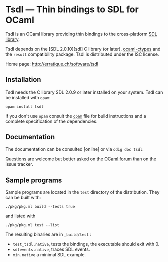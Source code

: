 Tsdl — Thin bindings to SDL for OCaml
=====================================

Tsdl is an OCaml library providing thin bindings to the cross-platform
[SDL library].

Tsdl depends on the [SDL 2.0.10][sdl] C library (or later),
[ocaml-ctypes][ctypes] and the `result` compatibility package.
Tsdl is distributed under the ISC license.

[SDL library]: https://www.libsdl.org/
[ctypes]: https://github.com/ocamllabs/ocaml-ctypes

Home page: <http://erratique.ch/software/tsdl>  


## Installation

Tsdl needs the C library SDL 2.0.9 or later installed on your
system. Tsdl can be installed with `opam`:

    opam install tsdl

If you don't use `opam` consult the [`opam`](opam) file for
build instructions and a complete specification of the dependencies.


## Documentation

The documentation can be consulted [online] or via `odig doc tsdl`.

Questions are welcome but better asked on the [OCaml forum][ocaml-forum] 
than on the issue tracker.

[ocaml-forum]: https://discuss.ocaml.org/

## Sample programs

Sample programs are located in the `test` directory of the
distribution. They can be built with:

    ./pkg/pkg.ml build --tests true

and listed with

    ./pkg/pkg.ml test --list

The resulting binaries are in `_build/test` :

- `test_tsdl.native`, tests the bindings, the executable should exit with 0.
- `sdlevents.native`, traces SDL events.
- `min.native` a minimal SDL example.
